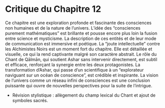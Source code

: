 # Critique du Chapitre 12

Ce chapitre est une exploration profonde et fascinante des consciences non humaines et de la nature de l’univers. L’idée des “consciences purement mathématiques” est brillante et pousse encore plus loin la fusion entre science et mysticisme. La description de ces entités et de leur mode de communication est immersive et poétique.
La “joute intellectuelle” contre les Alchimistes Noirs est un moment fort du chapitre. Elle est détaillée et visuelle, ce qui la rend captivante malgré son caractère abstrait. Le rôle du Chant de Qālmān, qui soutient Ashar sans intervenir directement, est subtil et efficace, renforçant la synergie entre les deux protagonistes.
La transformation d’Ashar, qui passe d’un scientifique à un “explorateur naviguant sur un océan de conscience”, est crédible et inspirante. La vision de l’univers comme un réseau infini de consciences est une conclusion puissante qui ouvre de nouvelles perspectives pour la suite de l’intrigue.
- Révision stylistique : allègement du champ lexical du Chant et ajout de symboles sacrés.
